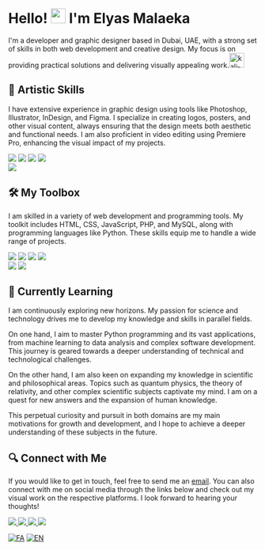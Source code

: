
# Hello! <img src="https://raw.githubusercontent.com/MartinHeinz/MartinHeinz/master/wave.gif" width="30px"> I'm Elyas Malaeka

I'm a developer and graphic designer based in Dubai, UAE, with a strong set of skills in both web development and creative design. My focus is on providing practical solutions and delivering visually appealing work.<img width="30" height="30" src="https://img.icons8.com/color/100/000000/kali-linux.png" alt="kali-linux"/>

## 🎨 Artistic Skills
I have extensive experience in graphic design using tools like Photoshop, Illustrator, InDesign, and Figma. I specialize in creating logos, posters, and other visual content, always ensuring that the design meets both aesthetic and functional needs. I am also proficient in video editing using Premiere Pro, enhancing the visual impact of my projects.

 <img src="https://readme-components.vercel.app/api?component=logo&fill=black&logo=figma&svgfill=df5c43"> <img src="https://readme-components.vercel.app/api?component=logo&fill=black&logo=Photoshop&svgfill=df5c43"> <img src="https://readme-components.vercel.app/api?component=logo&fill=black&logo=Illustrator&svgfill=f6df1c"> <img src="https://readme-components.vercel.app/api?component=logo&fill=black&logo=InDesign&svgfill=659b60"> <br> <img src="https://readme-components.vercel.app/api?component=logo&fill=black&logo=PremierePro&svgfill=f06629"> 
 
## 🛠 My Toolbox
I am skilled in a variety of web development and programming tools. My toolkit includes HTML, CSS, JavaScript, PHP, and MySQL, along with programming languages like Python. These skills equip me to handle a wide range of projects.

 <img src="https://readme-components.vercel.app/api?component=logo&fill=black&logo=PHP&svgfill=df5c43"> <img src="https://readme-components.vercel.app/api?component=logo&fill=black&logo=python&svgfill=df5c43"> <img src="https://readme-components.vercel.app/api?component=logo&fill=black&logo=javascript&svgfill=f6df1c"> <img src="https://readme-components.vercel.app/api?component=logo&fill=black&logo=MYSQL&svgfill=659b60"> <br> <img src="https://readme-components.vercel.app/api?component=logo&fill=black&logo=html5&svgfill=f06629"> <img src="https://readme-components.vercel.app/api?component=logo&fill=black&logo=CSS3&svgfill=028dd1">

## 📖 Currently Learning
I am continuously exploring new horizons. My passion for science and technology drives me to develop my knowledge and skills in parallel fields.

On one hand, I aim to master Python programming and its vast applications, from machine learning to data analysis and complex software development. This journey is geared towards a deeper understanding of technical and technological challenges.

On the other hand, I am also keen on expanding my knowledge in scientific and philosophical areas. Topics such as quantum physics, the theory of relativity, and other complex scientific subjects captivate my mind. I am on a quest for new answers and the expansion of human knowledge.

This perpetual curiosity and pursuit in both domains are my main motivations for growth and development, and I hope to achieve a deeper understanding of these subjects in the future.
## 🔍 Connect with Me
If you would like to get in touch, feel free to send me an [email](mailto:Elyasmalaeka@gmail.com). You can also connect with me on social media through the links below and check out my visual work on the respective platforms. I look forward to hearing your thoughts!


<a href="https://t.me/elyas_malaeka"> <img src="https://readme-components.vercel.app/api?component=logo&fill=black&logo=Telegram&svgfill=df5c43"> </a> <a href="https://www.figma.com/@elyas_malaeka"> <img src="https://readme-components.vercel.app/api?component=logo&fill=black&logo=Figma&svgfill=f6df1c"> </a> <a href="https://dribbble.com/elyas-malaeka"> <img src="https://readme-components.vercel.app/api?component=logo&fill=black&logo=Dribbble&svgfill=f6df1c"> </a> <a href="https://www.behance.net/elyas_malaeka/"> <img src="https://readme-components.vercel.app/api?component=logo&fill=black&logo=Behance&svgfill=f6df1c"> </a>



[![FA](https://img.shields.io/badge/%D8%B2%D8%A8%D8%A7%D9%86-%D9%81%D8%A7%D8%B1%D8%B3%DB%8C-blue)](README_FA.md)
[![EN](https://img.shields.io/badge/Language-English-green)](README_EN.md)

